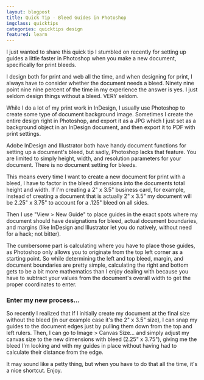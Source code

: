 ```yaml
---
layout: blogpost
title: Quick Tip - Bleed Guides in Photoshop
imgclass: quicktips
categories: quicktips design
featured: learn
---
```


<p>I just wanted to share this quick tip I stumbled on recently for setting up guides a little faster in Photoshop when you make a new document, specifically for print bleeds.</p>

<p>I design both for print and web all the time, and when designing for print, I always have to consider whether the document needs a bleed. Ninety nine point nine nine percent of the time in my experience the answer is yes. I just seldom design things without a bleed. VERY seldom.</p>

<p>While I do a lot of my print work in InDesign, I usually use Photoshop to create some type of document background image. Sometimes I create the entire design right in Photoshop, and export it as a JPG which I just set as a background object in an InDesign document, and then export it to PDF with print settings.</p>

<p>Adobe InDesign and Illustrator both have handy document functions for setting up a document's bleed, but sadly, Photoshop lacks that feature. You are limited to simply height, width, and resolution parameters for your document. There is no document setting for bleeds.</p>

<p>This means every time I want to create a new document for print with a bleed, I have to factor in the bleed dimensions into the documents total height and width. If I'm creating a 2" x 3.5" business card, for example, instead of creating a document that is actually 2" x 3.5" my document will be 2.25" x 3.75" to account for a .125" bleed on all sides.</p>

<p>Then I use "View > New Guide" to place guides in the exact spots where my document should have designations for bleed, actual document boundaries, and margins (like InDesign and Illustrator let you do natively, without need for a hack; not bitter).</p>

<p>The cumbersome part is calculating where you have to place those guides, as Photoshop only allows you to originate from the top left corner as a starting point. So while determining the left and top bleed, margin, and document boundaries are pretty simple, calculating the right and bottom gets to be a bit more mathematics than I enjoy dealing with because you have to subtract your values from the document's overall width to get the proper coordinates to enter.</p>

<h3>Enter my new process...</h3>

<p>So recently I realized that If I initially create my document at the final size without the bleed (in our example case it's the 2" x 3.5" size), I can snap my guides to the document edges just by pulling them down from the top and left rulers. Then, I can go to Image > Canvas Size... and simply adjust my canvas size to the new dimensions with bleed (2.25" x 3.75"), giving me the bleed I'm looking and with my guides in place without having had to calculate their distance from the edge.</p>

<p>It may sound like a petty thing, but when you have to do that all the time, it's a nice shortcut. Enjoy.</p>